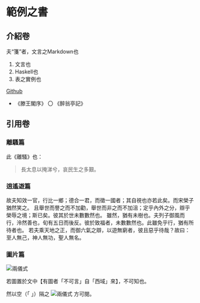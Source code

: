 # 範例之書

## 介紹卷

夫“箋”者，文言之Markdown也

1. 文言也
2. Haskell也
3. 表之實例也

[Github](https://github.com)

- 《滕王閣序》
〇 《醉翁亭記》

## 引用卷

<!--批：註釋也-->

### 離騷篇

此《離騷》也：

<blockquote>
長太息以掩涕兮，哀民生之多艱。
</blockquote>

### 逍遙遊篇

故夫知效一官，行比一鄉；德合一君，而徵一國者；其自視也亦若此矣。而宋榮子猶然笑之。
且舉世而譽之而不加勸，舉世而非之而不加沮；定乎內外之分，辯乎榮辱之境；斯已矣。彼其於世未數數然也。
雖然，猶有未樹也。夫列子御風而行，泠然善也，旬有五日而後反。彼於致福者，未數數然也。此雖免乎行，猶有所待者也。
若夫乘天地之正，而御六氣之辯，以遊無窮者，彼且惡乎待哉？故曰：至人無己，神人無功，聖人無名。

### 圖片篇

![兩儀式](https://fgo.wiki/images/0/0b/215-卡面-1.png)

若圖置於文中【有圖者「不可言」自「西域」來】，不可知也。

然以空（「 」）隔之 ![兩儀式](https://fgo.wiki/images/0/0e/两仪式%28Saber%29-头像3.png) 方可閱。
